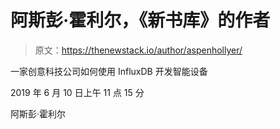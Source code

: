 # 阿斯彭·霍利尔，《新书库》的作者

> 原文：<https://thenewstack.io/author/aspenhollyer/>

一家创意科技公司如何使用 InfluxDB 开发智能设备

2019 年 6 月 10 日上午 11 点 15 分

阿斯彭·霍利尔